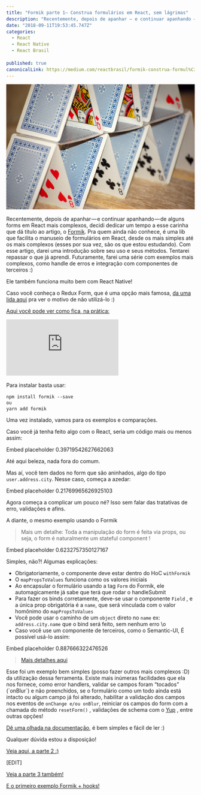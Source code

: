 ```yaml
---
title: "Formik parte 1— Construa formulários em React, sem lágrimas"
description: "Recentemente, depois de apanhar — e continuar apanhando — de alguns forms em React mais complexos, decidi dedicar um tempo a esse carinha que dá titulo ao artigo, o Formik. Pra quem ainda não…"
date: "2018-09-11T19:53:45.747Z"
categories: 
  - React
  - React Native
  - React Brasil

published: true
canonicalLink: https://medium.com/reactbrasil/formik-construa-formul%C3%A1rios-em-react-sem-l%C3%A1grimas-a80c52887882
---
```


![](./asset-1.jpeg)

Recentemente, depois de apanhar — e continuar apanhando — de alguns forms em React mais complexos, decidi dedicar um tempo a esse carinha que dá titulo ao artigo, o [Formik](https://github.com/jaredpalmer/formik). Pra quem ainda não conhece, é uma lib que facilita o manuseio de formulários em React, desde os mais simples até os mais complexos (esses por sua vez, são os que estou estudando). Com esse artigo, darei uma introdução sobre seu uso e seus métodos. Tentarei repassar o que já aprendi. Futuramente, farei uma série com exemplos mais complexos, como handle de erros e integração com componentes de terceiros :)

Ele também funciona muito bem com React Native!

Caso você conheça o Redux Form, que é uma opção mais famosa, [da uma lida aqui](https://jaredpalmer.com/formik/docs/overview#why-not-redux-form) pra ver o motivo de não utilizá-lo :)

[Aqui você pode ver como fica, na prática:](http://Aqui%20você%20pode%20ver%20como%20fica,%20na%20prática%20%5Co)

<Embed src="https://codesandbox.io/embed/24v7nr5nwj" height={350} width={700} />

Para instalar basta usar:

```
npm install formik --save
ou
yarn add formik
```

Uma vez instalado, vamos para os exemplos e comparações.

Caso você já tenha feito algo com o React, seria um código mais ou menos assim:

Embed placeholder 0.39719542627662063

Até aqui beleza, nada fora do comum.

Mas aí, você tem dados no form que são aninhados, algo do tipo `user.address.city`. Nesse caso, começa a azedar:

Embed placeholder 0.21769965626925103

Agora começa a complicar um pouco né? Isso sem falar das tratativas de erro, validações e afins.

A diante, o mesmo exemplo usando o Formik

> Mais um detalhe: Toda a manipulação do form é feita via props, ou seja, o form é naturalmente um stateful component !

Embed placeholder 0.6232757350127167

Simples, não?! Algumas explicações:

-   Obrigatoriamente, o componente deve estar dentro do HoC `withFormik`
-   O `mapPropsToValues` funciona como os valores iniciais
-   Ao encapsular o formulário usando a tag `Form` do Formik, ele automagicamente já sabe que terá que rodar o handleSubmit
-   Para fazer os binds corretamente, deve-se usar o componente `Field` , e a única prop obrigatória é a `name`, que será vinculada com o valor homônimo do `mapPropsToValues`
-   Você pode usar o caminho de um `object` direto no `name` ex: `address.city.name` que o bind será feito, sem nenhum erro \\o
-   Caso você use um componente de terceiros, como o Semantic-UI, É possível usá-lo assim:

Embed placeholder 0.887666322476526

> [Mais detalhes aqui](https://jaredpalmer.com/formik/docs/api/field)

Esse foi um exemplo bem simples (posso fazer outros mais complexos :D) da utilização dessa ferramenta. Existe mais inúmeras facilidades que ela nos fornece, como error handlers, validar se campos foram “tocados” (\`onBlur\`) e não preenchidos, se o formulário como um todo ainda está intacto ou algum campo já foi alterado, habilitar a validação dos campos nos eventos de `onChange e/ou onBlur`, reiniciar os campos do form com a chamada do método `resetForm()` , validações de schema com o [Yup](https://github.com/jquense/yup) , entre outras opções!

[Dê uma olhada na documentação](https://jaredpalmer.com/formik/docs/overview), é bem simples e fácil de ler :)

Qualquer dúvida estou a disposição!

[Veja aqui, a parte 2 :)](https://medium.com/reactbrasil/formik-parte-2-melhorando-formul%C3%A1rios-em-react-com-libs-de-componentes-d2a29d3045d)

\[EDIT\]

[Veja a parte 3 também!](https://medium.com/reactbrasil/formik-parte-3-valida%C3%A7%C3%B5es-de-formul%C3%A1rio-simples-descritivas-e-poderosas-em-react-713c8b7985a4)

[E o primeiro exemplo Formik + hooks!](https://medium.com/reactbrasil/formik-com-hooks-simplicidade-e-pot%E1%BB%81ncia-useformik-parte-1-d518fec52dae)
